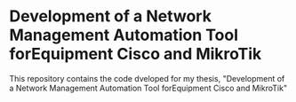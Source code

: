 # Development of a Network Management Automation Tool forEquipment Cisco and MikroTik

This repository contains the code dveloped for my thesis, "Development of a Network Management Automation Tool forEquipment Cisco and MikroTik"
